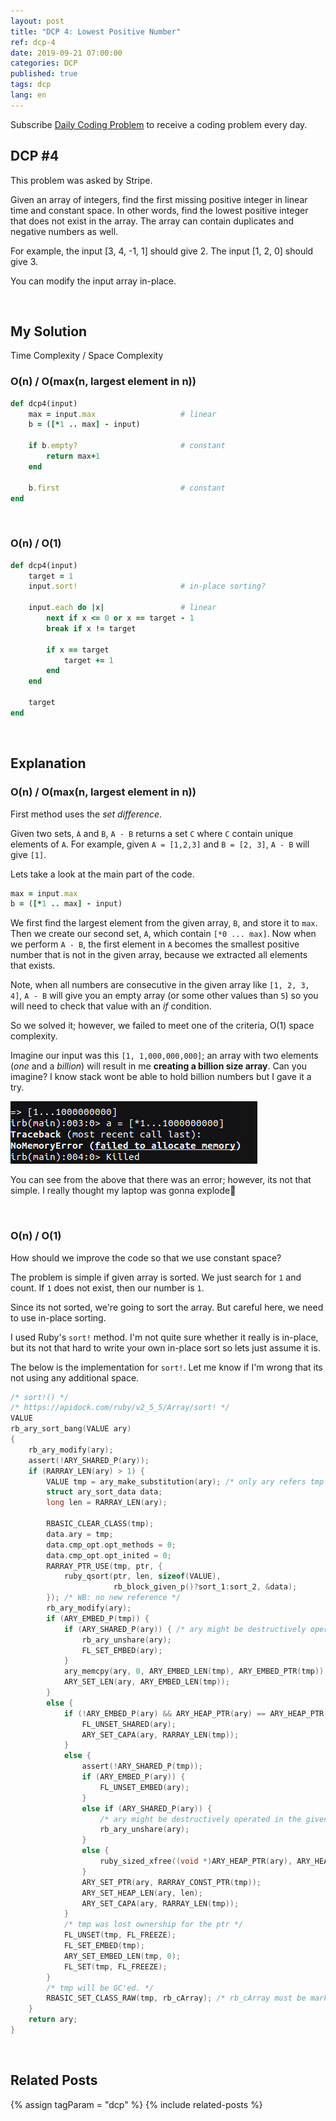 ```yaml
---
layout: post
title: "DCP 4: Lowest Positive Number"
ref: dcp-4
date: 2019-09-21 07:00:00
categories: DCP
published: true
tags: dcp
lang: en
---
```


Subscribe [Daily Coding Problem](https://www.dailycodingproblem.com) to receive a coding problem every day. 

## **DCP #4** <a id="dcp4"></a>
This problem was asked by Stripe.

Given an array of integers, find the first missing positive integer in linear time and constant space. In other words, find the lowest positive integer that does not exist in the array. The array can contain duplicates and negative numbers as well.

For example, the input [3, 4, -1, 1] should give 2. The input [1, 2, 0] should give 3.

You can modify the input array in-place.

<br>

## **My Solution**
Time Complexity / Space Complexity

### O(n) / O(max(n, largest element in n))
```ruby
def dcp4(input)
    max = input.max                   # linear
    b = ([*1 .. max] - input)

    if b.empty?                       # constant
        return max+1 
    end

    b.first                           # constant
end
```

<br>

### O(n) / O(1)
```ruby
def dcp4(input)
    target = 1
    input.sort!                       # in-place sorting?

    input.each do |x|                 # linear
        next if x <= 0 or x == target - 1
        break if x != target

        if x == target
            target += 1
        end
    end

    target
end
```
<br>

## **Explanation**

### O(n) / O(max(n, largest element in n))

First method uses the _set difference_.

Given two sets, `A` and `B`, `A - B` returns a set `C` where `C` contain unique elements of `A`. For example, given `A = [1,2,3]` and `B = [2, 3]`, `A - B` will give `[1]`. 

Lets take a look at the main part of the code.

```ruby
max = input.max
b = ([*1 .. max] - input)
```

We first find the largest element from the given array, `B`, and store it to `max`. Then we create our second set, `A`, which contain `[*0 ... max]`. Now when we perform `A - B`, the first element in `A` becomes the smallest positive number that is not in the given array, because we extracted all elements that exists.

Note, when all numbers are consecutive in the given array like `[1, 2, 3, 4]`, `A - B` will give you an empty array (or some other values than `5`) so you will need to check that value with an _if_ condition.

So we solved it; however, we failed to meet one of the criteria, O(1) space complexity.

Imagine our input was this `[1, 1,000,000,000]`; an array with two elements (_one_ and a _billion_) will result in me **creating a billion size array**. Can you imagine? I know stack wont be able to hold billion numbers but I gave it a try.

![Memory](/assets/images/dcp/problem4/memory.png)

You can see from the above that there was an error; however, its not that simple. I really thought my laptop was gonna explode💢

<br>

### O(n) / O(1)
How should we improve the code so that we use constant space?

The problem is simple if given array is sorted. We just search for `1` and count.
If `1` does not exist, then our number is `1`.


Since its not sorted, we're going to sort the array. But careful here, we need to use in-place sorting. 

I used Ruby's `sort!` method. I'm not quite sure whether it really is in-place, but its not that hard to write your own in-place sort so lets just assume it is.

The below is the implementation for `sort!`. Let me know if I'm wrong that its not using any additional space.

```c
/* sort!() */
/* https://apidock.com/ruby/v2_5_5/Array/sort! */
VALUE
rb_ary_sort_bang(VALUE ary)
{
    rb_ary_modify(ary);
    assert(!ARY_SHARED_P(ary));
    if (RARRAY_LEN(ary) > 1) {
        VALUE tmp = ary_make_substitution(ary); /* only ary refers tmp */
        struct ary_sort_data data;
        long len = RARRAY_LEN(ary);

        RBASIC_CLEAR_CLASS(tmp);
        data.ary = tmp;
        data.cmp_opt.opt_methods = 0;
        data.cmp_opt.opt_inited = 0;
        RARRAY_PTR_USE(tmp, ptr, {
            ruby_qsort(ptr, len, sizeof(VALUE),
                       rb_block_given_p()?sort_1:sort_2, &data);
        }); /* WB: no new reference */
        rb_ary_modify(ary);
        if (ARY_EMBED_P(tmp)) {
            if (ARY_SHARED_P(ary)) { /* ary might be destructively operated in the given block */
                rb_ary_unshare(ary);
                FL_SET_EMBED(ary);
            }
            ary_memcpy(ary, 0, ARY_EMBED_LEN(tmp), ARY_EMBED_PTR(tmp));
            ARY_SET_LEN(ary, ARY_EMBED_LEN(tmp));
        }
        else {
            if (!ARY_EMBED_P(ary) && ARY_HEAP_PTR(ary) == ARY_HEAP_PTR(tmp)) {
                FL_UNSET_SHARED(ary);
                ARY_SET_CAPA(ary, RARRAY_LEN(tmp));
            }
            else {
                assert(!ARY_SHARED_P(tmp));
                if (ARY_EMBED_P(ary)) {
                    FL_UNSET_EMBED(ary);
                }
                else if (ARY_SHARED_P(ary)) {
                    /* ary might be destructively operated in the given block */
                    rb_ary_unshare(ary);
                }
                else {
                    ruby_sized_xfree((void *)ARY_HEAP_PTR(ary), ARY_HEAP_SIZE(ary));
                }
                ARY_SET_PTR(ary, RARRAY_CONST_PTR(tmp));
                ARY_SET_HEAP_LEN(ary, len);
                ARY_SET_CAPA(ary, RARRAY_LEN(tmp));
            }
            /* tmp was lost ownership for the ptr */
            FL_UNSET(tmp, FL_FREEZE);
            FL_SET_EMBED(tmp);
            ARY_SET_EMBED_LEN(tmp, 0);
            FL_SET(tmp, FL_FREEZE);
        }
        /* tmp will be GC'ed. */
        RBASIC_SET_CLASS_RAW(tmp, rb_cArray); /* rb_cArray must be marked */
    }
    return ary;
}
```
<br>

## **Related Posts**
{% assign tagParam = "dcp" %}
{% include related-posts %}